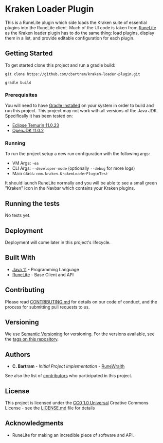 # Kraken Loader Plugin

This is a RuneLite plugin which side loads the Kraken suite of essential plugins into the RuneLite client. Much of the 
UI code is taken from [RuneLite](https://github.com/runelite/runelite/tree/master) as the Kraken loader plugin has to do the same thing: load plugins, display them in a list,
and provide editable configuration for each plugin. 

## Getting Started

To get started clone this project and run a gradle build:

```shell
git clone https://github.com/cbartram/kraken-loader-plugin.git

gradle build
```

### Prerequisites

You will need to have [Gradle installed](https://gradle.org/install/) on your system in order to build and run this project. This
project may not work with all versions of the Java JDK. Specifically it has been tested on:
- [Eclipse Temurin 11.0.23](https://adoptium.net/temurin/releases/?version=11)
- [OpenJDK 11.0.2](https://www.openlogic.com/openjdk-downloads)

### Running

To run the project setup a new run configuration with the following args:
- VM Args: `-ea`
- CLI Args: `--developer-mode` (optionally `--debug` for more logs)
- Main class: `com.kraken.KrakenLoaderPluginTest`

It should launch RuneLite normally and you will be able to see a small green "Kraken" icon in the Navbar
which contains your Kraken plugins.

## Running the tests

No tests yet.

## Deployment

Deployment will come later in this project's lifecycle.

## Built With

  - [Java 11](https://www.openlogic.com/openjdk-downloads) - Programming Language
  - [RuneLite](https://github.com/runelite/runelite/tree/master) - Base Client and API

## Contributing

Please read [CONTRIBUTING.md](CONTRIBUTING.md) for details on our code
of conduct, and the process for submitting pull requests to us.

## Versioning

We use [Semantic Versioning](http://semver.org/) for versioning. For the versions
available, see the [tags on this
repository](https://github.com/cbartram/kraken-loader-plugin/tags).

## Authors

  - **C. Bartram** - *Initial Project implementation* - [RuneWraith](https://github.com/cbartram)

See also the list of
[contributors](https://github.com/PurpleBooth/a-good-readme-template/contributors)
who participated in this project.

## License

This project is licensed under the [CC0 1.0 Universal](LICENSE.md)
Creative Commons License - see the [LICENSE.md](LICENSE.md) file for
details

## Acknowledgments

  - RuneLite for making an incredible piece of software and API.
